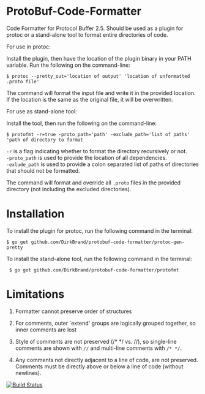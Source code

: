 ProtoBuf-Code-Formatter
=======================

Code Formatter for Protocol Buffer 2.5.  Should be used as a plugin for protoc or a stand-alone tool to format entire directories of code.

For use in protoc:

Install the plugin, then have the location of the plugin binary in your PATH variable. Run the following on the command-line:

`$ protoc --pretty_out='location of output' 'location of unformatted .proto file' `

The command will format the input file and write it in the provided location.  If the location is the same as the original file, it will be overwritten.


For use as stand-alone tool:

Install the tool, then run the following on the command-line:

`$ protofmt -r=true -proto_path='path' -exclude_path='list of paths' 'path of directory to format`

`-r` is a flag indicating whether to format the directory recursively or not.  
`-proto_path` is used to provide the location of all dependencies.  
`-exlude_path` is used to provide a colon separated list of paths of directories that should not be formatted.

The command will format and override all `.proto` files in the provided directory (not including the excluded directories).

Installation
============
To install the plugin for protoc, run the following command in the terminal:

`$ go get github.com/DirkBrand/protobuf-code-formatter/protoc-gen-pretty`

To install the stand-alone tool, run the following command in the terminal:

` $ go get github.com/DirkBrand/protobuf-code-formatter/protofmt`

Limitations
===========
1. Formatter cannot preserve order of structures

2. For comments, outer `extend' groups are logically grouped together, so inner comments are lost

3. Style of comments are not preserved (/* */ vs. //), so single-line comments are shown with `//` and multi-line comments with `/* */`.

4. Any comments not directly adjacent to a line of code, are not preserved.  Comments must be directly above or below a line of code (without newlines).


[![Build Status](https://drone.io/github.com/DirkBrand/protobuf-code-formatter/status.png)](https://drone.io/github.com/DirkBrand/protobuf-code-formatter/latest)
